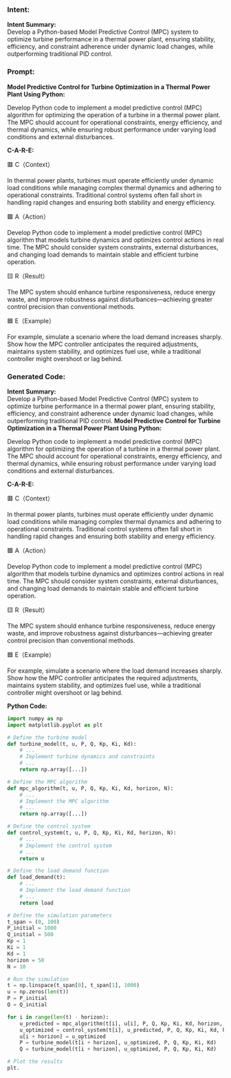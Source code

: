 ### Intent:
**Intent Summary:**  
Develop a Python-based Model Predictive Control (MPC) system to optimize turbine performance in a thermal power plant, ensuring stability, efficiency, and constraint adherence under dynamic load changes, while outperforming traditional PID control.

### Prompt:
**Model Predictive Control for Turbine Optimization in a Thermal Power Plant Using Python:**

Develop Python code to implement a model predictive control (MPC) algorithm for optimizing the operation of a turbine in a thermal power plant. The MPC should account for operational constraints, energy efficiency, and thermal dynamics, while ensuring robust performance under varying load conditions and external disturbances.

**C-A-R-E:**

🟥 C（Context）

In thermal power plants, turbines must operate efficiently under dynamic load conditions while managing complex thermal dynamics and adhering to operational constraints. Traditional control systems often fall short in handling rapid changes and ensuring both stability and energy efficiency.

🟩 A（Action）

Develop Python code to implement a model predictive control (MPC) algorithm that models turbine dynamics and optimizes control actions in real time. The MPC should consider system constraints, external disturbances, and changing load demands to maintain stable and efficient turbine operation.

🟨 R（Result）

The MPC system should enhance turbine responsiveness, reduce energy waste, and improve robustness against disturbances—achieving greater control precision than conventional methods.

🟦 E（Example）

For example, simulate a scenario where the load demand increases sharply. Show how the MPC controller anticipates the required adjustments, maintains system stability, and optimizes fuel use, while a traditional controller might overshoot or lag behind.

### Generated Code:
**Intent Summary:**  
Develop a Python-based Model Predictive Control (MPC) system to optimize turbine performance in a thermal power plant, ensuring stability, efficiency, and constraint adherence under dynamic load changes, while outperforming traditional PID control.
**Model Predictive Control for Turbine Optimization in a Thermal Power Plant Using Python:**

Develop Python code to implement a model predictive control (MPC) algorithm for optimizing the operation of a turbine in a thermal power plant. The MPC should account for operational constraints, energy efficiency, and thermal dynamics, while ensuring robust performance under varying load conditions and external disturbances.

**C-A-R-E:**

🟥 C（Context）

In thermal power plants, turbines must operate efficiently under dynamic load conditions while managing complex thermal dynamics and adhering to operational constraints. Traditional control systems often fall short in handling rapid changes and ensuring both stability and energy efficiency.

🟩 A（Action）

Develop Python code to implement a model predictive control (MPC) algorithm that models turbine dynamics and optimizes control actions in real time. The MPC should consider system constraints, external disturbances, and changing load demands to maintain stable and efficient turbine operation.

🟨 R（Result）

The MPC system should enhance turbine responsiveness, reduce energy waste, and improve robustness against disturbances—achieving greater control precision than conventional methods.

🟦 E（Example）

For example, simulate a scenario where the load demand increases sharply. Show how the MPC controller anticipates the required adjustments, maintains system stability, and optimizes fuel use, while a traditional controller might overshoot or lag behind.

**Python Code:**

```python
import numpy as np
import matplotlib.pyplot as plt

# Define the turbine model
def turbine_model(t, u, P, Q, Kp, Ki, Kd):
    # ...
    # Implement turbine dynamics and constraints
    # ...
    return np.array([...])

# Define the MPC algorithm
def mpc_algorithm(t, u, P, Q, Kp, Ki, Kd, horizon, N):
    # ...
    # Implement the MPC algorithm
    # ...
    return np.array([...])

# Define the control system
def control_system(t, u, P, Q, Kp, Ki, Kd, horizon, N):
    # ...
    # Implement the control system
    # ...
    return u

# Define the load demand function
def load_demand(t):
    # ...
    # Implement the load demand function
    # ...
    return load

# Define the simulation parameters
t_span = (0, 100)
P_initial = 1000
Q_initial = 500
Kp = 1
Ki = 1
Kd = 1
horizon = 50
N = 10

# Run the simulation
t = np.linspace(t_span[0], t_span[1], 1000)
u = np.zeros(len(t))
P = P_initial
Q = Q_initial

for i in range(len(t) - horizon):
    u_predicted = mpc_algorithm(t[i], u[i], P, Q, Kp, Ki, Kd, horizon, N)
    u_optimized = control_system(t[i], u_predicted, P, Q, Kp, Ki, Kd, horizon, N)
    u[i + horizon] = u_optimized
    P = turbine_model(t[i + horizon], u_optimized, P, Q, Kp, Ki, Kd)
    Q = turbine_model(t[i + horizon], u_optimized, P, Q, Kp, Ki, Kd)

# Plot the results
plt.
